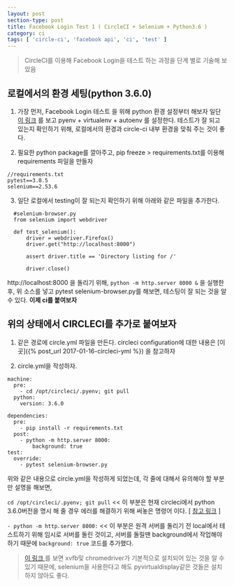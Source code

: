 ```yaml
---
layout: post
section-type: post
title: Facebook Login Test 1 ( CircleCI + Selenium + Python3.6 )
category: ci
tags: [ 'circle-ci', 'facebook api', 'ci', 'test' ]
---
```


> CircleCI를 이용해 Facebook Login을 테스트 하는 과정을 단계 별로 기술해 보았음

## 로컬에서의 환경 세팅(python 3.6.0)
1) 가장 먼저, Facebook Login 테스트 을 위해 python 환경 설정부터 해보자
일단  [이 링크](https://cjh5414.github.io/python-%EA%B0%9C%EB%B0%9C%ED%99%98%EA%B2%BD%EA%B5%AC%EC%B6%95/)
를 보고 pyenv + virtualenv + autoenv 를 설정한다.
테스트가 잘 되고 있는지 확인하기 위해, 로컬에서의 환경과 circle-ci 내부 환경을 맞춰 주는 것이 좋다.

2) 필요한 python package를 깔아주고, pip freeze > requirements.txt를 이용해 requirements 파일을 만들자

``` text
//requirements.txt
pytest==3.0.5
selenium==2.53.6
```
3) 일단 로컬에서 testing이 잘 되는지 확인하기 위해 아래와 같은 파일을 추가한다.
``` Python3
  #selenium-browser.py
  from selenium import webdriver

  def test_selenium():
      driver = webdriver.Firefox()
      driver.get("http://localhost:8000")

      assert driver.title == 'Directory listing for /'

      driver.close()
```
http://localhost:8000 을 돌리기 위해, ```python -m http.server 8000 &```
을 실행한 후,
위 소스를 넣고 pytest selenium-browser.py를 해보면, 테스팅이 잘 되는 것을 알 수 있다.
__이제 ci를 붙여보자__

## 위의 상태에서 CIRCLECI를 추가로 붙여보자

1. 같은 경로에 circle.yml 파일을 만든다.
circleci configuration에 대한 내용은
[이곳]({% post_url 2017-01-16-circleci-yml %})
을 참고하자

2. circle.yml을 작성하자.

``` text
machine:
  pre:
    - cd /opt/circleci/.pyenv; git pull    
  python:
    version: 3.6.0

dependencies:
  pre:
    - pip install -r requirements.txt
  post:
    - python -m http.server 8000:
        background: true
test:
  override:
    - pytest selenium-browser.py
```

위와 같은 내용으로 circle.yml을 작성하게 되었는데, 각 줄에 대해서 유의해야 할 부분만 설명을 해보면,

 ```cd /opt/circleci/.pyenv; git pull``` << 이 부분은 현재 circleci에서 python 3.6.0버전을 명시 해 줄 경우 에러를 해결하기 위해 써놓은 명령어 이다. [ [참고 링크](http://stackoverflow.com/questions/41381930/use-python-3-6-0-in-circleci) ]

 ```- python -m http.server 8000:``` << 이 부분은 원격 서버를 돌리기 전 local에서 테스트하기 위해 임시로 서버를 돌린 것이고, 서버를 돌릴땐 background에서 작업해야 하기 때문에 ```background: true``` 코드를 추가했다.

> [이 링크 ](http://stackoverflow.com/questions/33426220/webdriver-container-in-circleci-for-testing/33433405#33433405)를 보면 xvfb및 chromedriver가 기본적으로 설치되어 있는 것을 알 수 있기 때문에, selenium을 사용한다고 해도 pyvirtualdisplay같은 것들은 설치하지 않아도 좋다.
